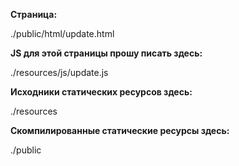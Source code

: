
**Страница:**

./public/html/update.html

**JS для этой страницы прошу писать здесь:**

./resources/js/update.js

**Исходники статических ресурсов здесь:**

./resources

**Скомпилированные статические ресурсы здесь:**

./public